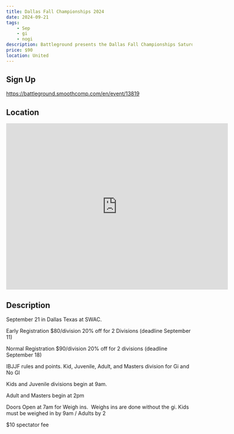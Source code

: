 ```yaml
---
title: Dallas Fall Championships 2024
date: 2024-09-21
tags:
    - Sep
    - gi 
    - nogi 
description: Battleground presents the Dallas Fall Championships Saturday September 21
price: $90
location: United
---
```

## Sign Up
https://battleground.smoothcomp.com/en/event/13819

## Location
<iframe src="https://www.google.com/maps/embed?pb=!1m18!1m12!1m3!1d12345.6789!2d!3d!2m3!1f0!2f0!3f0!3m2!1i1024!2i768!4f13.1!3m3!1m2!1s0x0%3A0x0!2z!5e0!3m2!1sen!2sus!4v1234567890" width="600" height="450" style="border:0;" allowfullscreen="" loading="lazy"></iframe>

## Description
September 21 in Dallas Texas at SWAC. 


Early Registration $80/division 20% off for 2 Divisions (deadline September 11)


Normal Registration $90/division 20% off for 2 divisions (deadline September 18)


IBJJF rules and points. Kid, Juvenile, Adult, and Masters division for Gi and No GI 


Kids and Juvenile divisions begin at 9am.


Adult and Masters begin at 2pm


Doors Open at 7am for Weigh ins.  Weighs ins are done without the gi. Kids must be weighed in by 9am / Adults by 2


$10 spectator fee